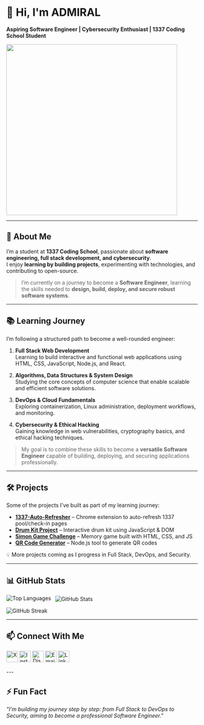 # 👋 Hi, I'm ADMIRAL  
**Aspiring Software Engineer | Cybersecurity Enthusiast | 1337 Coding School Student**  

<img src="./admiralgarp.gif" width="450" />

---

## 🔹 About Me
I’m a student at **1337 Coding School**, passionate about **software engineering, full stack development, and cybersecurity**.  
I enjoy **learning by building projects**, experimenting with technologies, and contributing to open-source.  

> I’m currently on a journey to become a **Software Engineer**, learning the skills needed to **design, build, deploy, and secure robust software systems**.  

---

## 📚 Learning Journey
I’m following a structured path to become a well-rounded engineer:  

1. **Full Stack Web Development**  
   Learning to build interactive and functional web applications using HTML, CSS, JavaScript, Node.js, and React.  

2. **Algorithms, Data Structures & System Design**  
   Studying the core concepts of computer science that enable scalable and efficient software solutions.  

3. **DevOps & Cloud Fundamentals**  
   Exploring containerization, Linux administration, deployment workflows, and monitoring.  

4. **Cybersecurity & Ethical Hacking**  
   Gaining knowledge in web vulnerabilities, cryptography basics, and ethical hacking techniques.  

> My goal is to combine these skills to become a **versatile Software Engineer** capable of building, deploying, and securing applications professionally.  

---

## 🛠️ Projects
Some of the projects I’ve built as part of my learning journey:

- **[1337-Auto-Refresher](https://github.com/ogadmiral/1337-Auto-Refresher)** – Chrome extension to auto-refresh 1337 pool/check-in pages  
- **[Drum Kit Project](https://github.com/ogadmiral/Drum-Kit-Project)** – Interactive drum kit using JavaScript & DOM  
- **[Simon Game Challenge](https://github.com/ogadmiral/Simon-Game-Challenge)** – Memory game built with HTML, CSS, and JS  
- **[QR Code Generator](https://github.com/ogadmiral/node.js-qr-generator)** – Node.js tool to generate QR codes  

💡 More projects coming as I progress in Full Stack, DevOps, and Security.  

---

## 📊 GitHub Stats
<p>
<img align="left" src="https://github-readme-stats.vercel.app/api/top-langs?username=ogadmiral&show_icons=true&layout=compact" alt="Top Languages" />
&nbsp;
<img align="center" src="https://github-readme-stats.vercel.app/api?username=ogadmiral&show_icons=true" alt="GitHub Stats" />
</p>
<p><img align="center" src="https://github-readme-streak-stats.herokuapp.com/?user=ogadmiral" alt="GitHub Streak" /></p>

---

## 📫 Connect With Me
<p align="left">
<a href="https://x.com/og_admiral" target="_blank"><img src="https://i.postimg.cc/7L3Pbx1k/x-logo-nice.png" alt="X" height="30" width="30"/></a>
<a href="https://instagram.com/og_admiral" target="_blank"><img src="https://raw.githubusercontent.com/rahuldkjain/github-profile-readme-generator/master/src/images/icons/Social/instagram.svg" alt="Instagram" height="30" width="30"/></a>
<a href="https://discord.gg/DW8wwhr3Gy" target="_blank"><img src="https://i.postimg.cc/FRhrL2GJ/discordlogosize.png" alt="Discord" height="30" width="30"/></a>
<a href="mailto:og_admiral@wearehackerone.com" target="_blank"><img src="https://static.vecteezy.com/system/resources/previews/020/964/377/non_2x/gmail-mail-icon-for-web-design-free-png.png" alt="Email" height="30" width="30"/></a>
<a href="https://www.linkedin.com/in/mustapha-dh/" target="_blank"><img src="https://upload.wikimedia.org/wikipedia/commons/thumb/8/81/LinkedIn_icon.svg/1200px-LinkedIn_icon.svg.png" alt="Linkedin" height="30" width="30"/></a>
</p>
---

## ⚡ Fun Fact
_"I’m building my journey step by step: from Full Stack to DevOps to Security, aiming to become a professional Software Engineer."_  